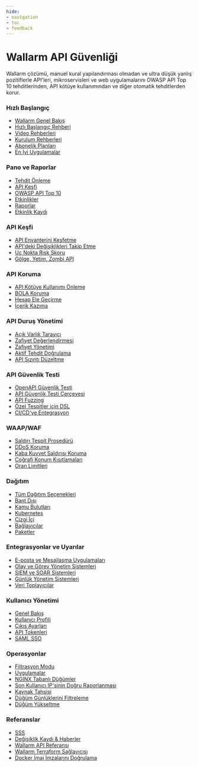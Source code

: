 ```yaml
---
hide:
- navigation
- toc
- feedback
---
```


# Wallarm API Güvenliği

Wallarm çözümü, manuel kural yapılandırması olmadan ve ultra düşük yanlış pozitiflerle API'leri, mikroservisleri ve web uygulamalarını OWASP API Top 10 tehditlerinden, API kötüye kullanımından ve diğer otomatik tehditlerden korur.

<div class="navigation">
<div class="navigation-card">
    <h3 class="icon-homepage quick-start-title">Hızlı Başlangıç</h3>
    <p><ul>
    <li><a href="./about-wallarm/overview/">Wallarm Genel Bakış</a></li>
    <li><a href="./quickstart/">Hızlı Başlangıç Rehberi</a></li>
    <li><a href="./demo-videos/overview/">Video Rehberleri</a></li>
    <li><a href="./installation/supported-deployment-options/">Kurulum Rehberleri</a></li>
    <li><a href="./about-wallarm/subscription-plans/">Abonelik Planları</a></li>
    <li><a href="./quickstart/attack-prevention-best-practices/">En İyi Uygulamalar</a></li>
    </ul></p>
</div>

<div class="navigation-card">
    <h3 class="icon-homepage dashboard-title">Pano ve Raporlar</h3>
    <p><ul>
    <li><a href="./user-guides/dashboards/threat-prevention/">Tehdit Önleme</a></li>
    <li><a href="./user-guides/dashboards/api-discovery/">API Keşfi</a></li>
    <li><a href="./user-guides/dashboards/owasp-api-top-ten/">OWASP API Top 10</a></li>
    <li><a href="./user-guides/search-and-filters/use-search/">Etkinlikler</a></li>
    <li><a href="./user-guides/search-and-filters/custom-report/">Raporlar</a></li>
    <li><a href="./user-guides/settings/audit-log/">Etkinlik Kaydı</a></li>
    </ul></p>
</div>

<div class="navigation-card">
    <h3 class="icon-homepage api-discovery-title">API Keşfi</h3>
    <p><ul>
    <li><a href="./api-discovery/overview/">API Envanterini Keşfetme</a></li>
    <li><a href="./api-discovery/track-changes/">API'deki Değişiklikleri Takip Etme</a></li>
    <li><a href="./api-discovery/risk-score/">Uç Nokta Risk Skoru</a></li>
    <li><a href="./api-discovery/rogue-api/">Gölge, Yetim, Zombi API</a></li>
    </ul></p>
</div>

<div class="navigation-card">
    <h3 class="icon-homepage api-threat-prevent">API Koruma</h3>
    <p><ul>
    <li><a href="./about-wallarm/api-abuse-prevention/">API Kötüye Kullanımı Önleme</a></li>
    <li><a href="./admin-en/configuration-guides/protecting-against-bola/">BOLA Koruma</a></li>
    <li><a href="./attacks-vulns-list/#api-abuse-account-takeover">Hesap Ele Geçirme</a></li>
    <li><a href="./attacks-vulns-list/#api-abuse-scraping">İçerik Kazıma</a></li>
    </ul></p>
</div>

<div class="navigation-card">
    <h3 class="icon-homepage vuln-title">API Duruş Yönetimi</h3>
    <p><ul>
    <li><a href="./user-guides/scanner/">Açık Varlık Tarayıcı</a></li>
    <li><a href="./about-wallarm/detecting-vulnerabilities/">Zafiyet Değerlendirmesi</a></li>
    <li><a href="./user-guides/vulnerabilities/">Zafiyet Yönetimi</a></li>
    <li><a href="./vulnerability-detection/active-threat-verification/overview/">Aktif Tehdit Doğrulama</a></li>
    <li><a href="./about-wallarm/api-leaks/">API Sızıntı Düzeltme</a></li>
    </ul></p>
</div>

<div class="navigation-card">
    <h3 class="icon-homepage api-security-testing">API Güvenlik Testi</h3>
    <p><ul>
    <li><a href="./fast/openapi-security-testing/">OpenAPI Güvenlik Testi</a></li>
    <li><a href="./fast/">API Güvenlik Testi Çerçevesi</a></li>
    <li><a href="./fast/operations/test-policy/fuzzer-intro/">API Fuzzing</a></li>
    <li><a href="./fast/dsl/intro/">Özel Tespitler için DSL</a></li>
    <li><a href="./fast/poc/integration-overview/">CI/CD'ye Entegrasyon</a></li>
    </ul></p>
</div>

<div class="navigation-card">
    <h3 class="icon-homepage waap-waf-title">WAAP/WAF</h3>
    <p><ul>
    <li><a href="./about-wallarm/protecting-against-attacks/">Saldırı Tespit Prosedürü</a></li>
    <li><a href="./admin-en/configuration-guides/protecting-against-ddos/">DDoS Koruma</a></li>
    <li><a href="./admin-en/configuration-guides/protecting-against-bruteforce/">Kaba Kuvvet Saldırısı Koruma</a></li>
    <li><a href="./user-guides/ip-lists/overview/">Coğrafi Konum Kısıtlamaları</a></li>
    <li><a href="./user-guides/rules/rate-limiting/">Oran Limitleri</a></li>
    </ul></p>
</div>

<div class="navigation-card">
    <h3 class="icon-homepage deployment-title">Dağıtım</h3>
    <p><ul>
    <li><a href="./installation/supported-deployment-options/">Tüm Dağıtım Seçenekleri</a></li>
    <li><a href="./installation/oob/overview/">Bant Dışı</a></li>
    <li><a href="./installation/supported-deployment-options/#public-clouds">Kamu Bulutları</a></li>
    <li><a href="./installation/supported-deployment-options/#kubernetes">Kubernetes</a></li>
    <li><a href="./installation/inline/overview/">Çizgi İçi</a></li>
    <li><a href="./installation/connectors/overview/">Bağlayıcılar</a></li>
    <li><a href="./installation/supported-deployment-options/#packages">Paketler</a></li>
    </ul></p>
</div>

<div class="navigation-card">
    <h3 class="icon-homepage integration-title">Entegrasyonlar ve Uyarılar</h3>
    <p><ul>
    <li><a href="./user-guides/settings/integrations/integrations-intro/#email-and-messengers">E-posta ve Mesajlaşma Uygulamaları</a></li>
    <li><a href="./user-guides/settings/integrations/integrations-intro/#incident-and-task-management-systems">Olay ve Görev Yönetim Sistemleri</a></li>
    <li><a href="./user-guides/settings/integrations/integrations-intro/#siem-and-soar-systems">SIEM ve SOAR Sistemleri</a></li>
    <li><a href="./user-guides/settings/integrations/integrations-intro/#log-management-systems">Günlük Yönetim Sistemleri</a></li>
    <li><a href="./user-guides/settings/integrations/integrations-intro/#data-collectors">Veri Toplayıcılar</a></li>
    </ul></p>
</div>

<div class="navigation-card">
    <h3 class="icon-homepage user-management-title">Kullanıcı Yönetimi</h3>
    <p><ul>
    <li><a href="./user-guides/settings/users/">Genel Bakış</a></li>
    <li><a href="./user-guides/settings/account/">Kullanıcı Profili</a></li>
    <li><a href="./user-guides/settings/general/">Çıkış Ayarları</a></li>
    <li><a href="./user-guides/settings/api-tokens/">API Tokenleri</a></li>
    <li><a href="./admin-en/configuration-guides/sso/intro/">SAML SSO</a></li>
    </ul></p>
</div>

<div class="navigation-card">
    <h3 class="icon-homepage operations-title">Operasyonlar</h3>
    <p><ul>
    <li><a href="./admin-en/configure-wallarm-mode/">Filtrasyon Modu</a></li>
    <li><a href="./user-guides/settings/applications/">Uygulamalar</a></li>
    <li><a href="./admin-en/configure-parameters-en/">NGINX Tabanlı Düğümler</a></li>
    <li><a href="./admin-en/using-proxy-or-balancer-en/">Son Kullanıcı IP'sinin Doğru Raporlanması</a></li>
    <li><a href="./admin-en/configuration-guides/allocate-resources-for-node/">Kaynak Tahsisi</a></li>
    <li><a href="./admin-en/configure-logging/">Düğüm Günlüklerini Filtreleme</a></li>
    <li><a href="./updating-migrating/what-is-new/">Düğüm Yükseltme</a></li>
    </ul></p>
</div>

<div class="navigation-card">
    <h3 class="icon-homepage references-title">Referanslar</h3>
    <p><ul>
    <li><a href="./faq/ingress-installation/">SSS</a></li>
    <li><a href="./news/">Değişiklik Kaydı & Haberler</a></li>
    <li><a href="./api/overview/">Wallarm API Referansı</a></li>
    <li><a href="./admin-en/managing/terraform-provider/">Wallarm Terraform Sağlayıcısı</a></li>
    <li><a href="./integrations-devsecops/verify-docker-image-signature/">Docker İmaj İmzalarını Doğrulama</a></li>
    </ul></p>
</div>

</div>
